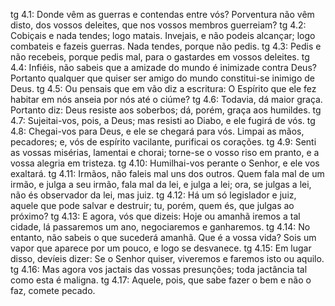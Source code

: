 tg 4.1: Donde vêm as guerras e contendas entre vós? Porventura não vêm disto, dos vossos deleites, que nos vossos membros guerreiam?
tg 4.2: Cobiçais e nada tendes; logo matais. Invejais, e não podeis alcançar; logo combateis e fazeis guerras. Nada tendes, porque não pedis.
tg 4.3: Pedis e não recebeis, porque pedis mal, para o gastardes em vossos deleites.
tg 4.4: Infiéis, não sabeis que a amizade do mundo é inimizade contra Deus? Portanto qualquer que quiser ser amigo do mundo constitui-se inimigo de Deus.
tg 4.5: Ou pensais que em vão diz a escritura: O Espírito que ele fez habitar em nós anseia por nós até o ciúme?
tg 4.6: Todavia, dá maior graça. Portanto diz: Deus resiste aos soberbos; dá, porém, graça aos humildes.
tg 4.7: Sujeitai-vos, pois, a Deus; mas resisti ao Diabo, e ele fugirá de vós.
tg 4.8: Chegai-vos para Deus, e ele se chegará para vós. Limpai as mãos, pecadores; e, vós de espírito vacilante, purificai os corações.
tg 4.9: Senti as vossas misérias, lamentai e chorai; torne-se o vosso riso em pranto, e a vossa alegria em tristeza.
tg 4.10: Humilhai-vos perante o Senhor, e ele vos exaltará.
tg 4.11: Irmãos, não faleis mal uns dos outros. Quem fala mal de um irmão, e julga a seu irmão, fala mal da lei, e julga a lei; ora, se julgas a lei, não és observador da lei, mas juiz.
tg 4.12: Há um só legislador e juiz, aquele que pode salvar e destruir; tu, porém, quem és, que julgas ao próximo?
tg 4.13: E agora, vós que dizeis: Hoje ou amanhã iremos a tal cidade, lá passaremos um ano, negociaremos e ganharemos.
tg 4.14: No entanto, não sabeis o que sucederá amanhã. Que é a vossa vida? Sois um vapor que aparece por um pouco, e logo se desvanece.
tg 4.15: Em lugar disso, devíeis dizer: Se o Senhor quiser, viveremos e faremos isto ou aquilo.
tg 4.16: Mas agora vos jactais das vossas presunções; toda jactância tal como esta é maligna.
tg 4.17: Aquele, pois, que sabe fazer o bem e não o faz, comete pecado.
